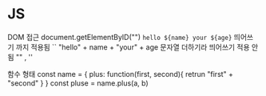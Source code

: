 # JS
DOM 접근 
document.getElementByID("")
`hello ${name} your ${age}`   띄어쓰기 까지 적용됨 ``
"hello" + name + "your" + age 문자열 더하기라 띄어쓰기 적용 안됨 "" , ''

함수 형태
const name = {
  plus: function(first, second){
   retrun "first" + "second"
   }
}
const pluse = name.plus(a, b)


